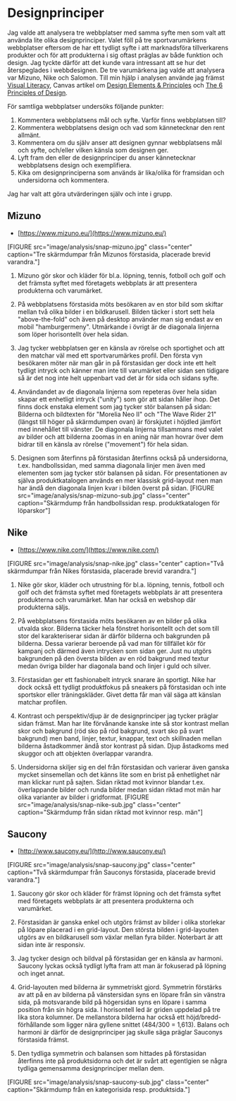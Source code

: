 Designprinciper
===============================
Jag valde att analysera tre webbplatser med samma syfte men som valt att använda
lite olika designprinciper. Valet föll på tre sportvarumärkens webbplatser
eftersom de har ett tydligt syfte i att marknadsföra tillverkarens produkter och
för att produkterna i sig oftast präglas av både funktion och design. Jag tyckte
därför att det kunde vara intressant att se hur det återspeglades i
webbdesignen. De tre varumärkena jag valde att analysera var Mizuno, Nike och
Salomon. Till min hjälp i analysen använde jag främst 
[Visual Literacy](https://dbwebb.se/article/vl.pdf),
Canvas artikel om
[Design Elements & Principles](https://www.canva.com/learn/design-elements-principles/)
och 
[The 6 Principles of Design](https://visual.ly/community/infographic/education/6-principles-design).

För samtliga webbplatser undersöks följande punkter:

1. Kommentera webbplatsens mål och syfte. Varför finns webbplatsen till?
2. Kommentera webbplatsens design och vad som kännetecknar den rent allmänt.
3. Kommentera om du själv anser att designen gynnar webbplatsens mål och syfte,
och/eller vilken känsla som designen ger.
4. Lyft fram den eller de designprinciper du anser kännetecknar webbplatsens
design och exemplifiera.
5. Kika om designprinciperna som används är lika/olika för framsidan och
undersidorna och kommentera.

Jag har valt att göra utvärderingen själv och inte i grupp.

Mizuno
-------------------------------
* [https://www.mizuno.eu/](https://www.mizuno.eu/)

[FIGURE src="image/analysis/snap-mizuno.jpg" class="center" caption="Tre skärmdumpar från Mizunos förstasida, placerade brevid varandra."]

1. Mizuno gör skor och kläder för bl.a. löpning, tennis, fotboll och golf och
det främsta syftet med företagets webbplats är att presentera produkterna och
varumärket.

2. På webbplatsens förstasida möts besökaren av en stor bild som skiftar mellan
två olika bilder i en bildkarusell. Bilden täcker i stort sett hela "above-the-fold"
och även på desktop använder man sig endast av en mobil "hamburgermeny".
Utmärkande i övrigt är de diagonala linjerna som löper horisontellt över hela
sidan.

3. Jag tycker webbplatsen ger en känsla av rörelse och sportighet och att den
matchar väl med ett sportvarumärkes profil. Den första vyn besökaren möter när
man går in på förstasidan ger dock inte ett helt tydligt intryck och känner man
inte till varumärket eller sidan sen tidigare så är det nog inte helt
uppenbart vad det är för sida och sidans syfte.

4. Användandet av de diagonala linjerna som repeteras över hela sidan skapar ett
enhetligt intryck ("unity") som gör att sidan håller ihop. Det finns dock
enstaka element som jag tycker stör balansen på sidan: Bilderna och bildtexten
för "Morelia Neo II" och "The Wave Rider 21" (längst till höger på skärmdumpen
ovan) är förskjutet i höjdled jämfört med innehållet till vänster. De diagonala
linjerna tillsammans med valet av bilder och att bilderna zoomas in en aning när
man hovrar över dem bidrar till en känsla av rörelse ("movement") för hela sidan.

5. Designen som återfinns på förstasidan återfinns också på undersidorna, t.ex.
handbollssidan, med samma diagonala linjer men även med elementen som jag tycker
stör balansen på sidan. För presentationen av själva produktkatalogen används en
mer klassisk grid-layout men man har ändå den diagonala linjen kvar i bilden
överst på sidan.
[FIGURE src="image/analysis/snap-mizuno-sub.jpg" class="center" caption="Skärmdump från handbollssidan resp. produktkatalogen för löparskor"]

Nike
-------------------------------
* [https://www.nike.com/](https://www.nike.com/)

[FIGURE src="image/analysis/snap-nike.jpg" class="center" caption="Två skärmdumpar från Nikes förstasida, placerade brevid varandra."]

1. Nike gör skor, kläder och utrustning för bl.a. löpning, tennis, fotboll och golf och
det främsta syftet med företagets webbplats är att presentera produkterna och
varumärket. Man har också en webshop där produkterna säljs.

2. På webbplatsens förstasida möts besökaren av en bilder på olika utvalda skor.
Bilderna täcker hela fönstret horisontellt och det som till stor del
karakteriserar sidan är därför bilderna och bakgrunden på bilderna. Dessa
varierar beroende på vad man för tillfället kör för kampanj och därmed även
intrycken som sidan ger. Just nu utgörs bakgrunden på den översta bilden av en
röd bakgrund med textur medan övriga bilder har diagonala band och linjer i guld
och silver.

3. Förstasidan ger ett fashionabelt intryck snarare än sportigt. Nike har dock
också ett tydligt produktfokus på sneakers på förstasidan och inte sportskor
eller träningskläder. Givet detta får man väl säga att känslan matchar profilen.

4. Kontrast och perspektiv/djup är de designprinciper jag tycker präglar sidan
främst. Man har lite förvånande kanske inte så stor kontrast mellan skor och
bakgrund (röd sko på röd bakgrund, svart sko på svart bakgrund) men band,
linjer, textur, knappar, text och skillnaden mellan bilderna åstadkommer ändå
stor kontrast på sidan. Djup åstadkoms med skuggor och att objekten överlappar
varandra.

5. Undersidorna skiljer sig en del från förstasidan och varierar även ganska
mycket sinsemellan och det känns lite som en brist på enhetlighet när man
klickar runt på sajten. Sidan riktad mot kvinnor blandar t.ex. överlappande
bilder och runda bilder medan sidan riktad mot män har olika varianter av bilder
i gridformat.
[FIGURE src="image/analysis/snap-nike-sub.jpg" class="center" caption="Skärmdump från sidan riktad mot kvinnor resp. män"]

Saucony
-------------------------------
* [http://www.saucony.eu/](http://www.saucony.eu/)

[FIGURE src="image/analysis/snap-saucony.jpg" class="center" caption="Två skärmdumpar från Sauconys förstasida, placerade brevid varandra."]

1. Saucony gör skor och kläder för främst löpning och det främsta syftet med
företagets webbplats är att presentera produkterna och varumärket.

2. Förstasidan är ganska enkel och utgörs främst av bilder i olika storlekar på
löpare placerad i en grid-layout. Den största bilden i grid-layouten utgörs av
en bildkarusell som växlar mellan fyra bilder. Noterbart är att sidan inte är
responsiv.

3. Jag tycker design och bildval på förstasidan ger en känsla av harmoni.
Saucony lyckas också tydligt lyfta fram att man är fokuserad på löpning och
inget annat.

4. Grid-layouten med bilderna är symmetriskt gjord. Symmetrin förstärks av att
på en av bilderna på vänstersidan syns en löpare från sin vänstra sida, på
motsvarande bild på högersidan syns en löpare i samma position från sin högra
sida. I horisontell led är griden uppdelad på tre lika stora kolumner. De
mellanstora bilderna har också ett höjd/bredd-förhållande som ligger nära
gyllene snittet (484/300 = 1,613). Balans och harmoni är därför de
designprinciper jag skulle säga präglar Sauconys förstasida främst.

5. Den tydliga symmetrin och balansen som hittades på förstasidan återfinns inte
på produktsidorna och det är svårt att egentlgien se några tydliga gemensamma
designprinciper mellan dem.

[FIGURE src="image/analysis/snap-saucony-sub.jpg" class="center" caption="Skärmdump från en kategorisida resp. produktsida."]
